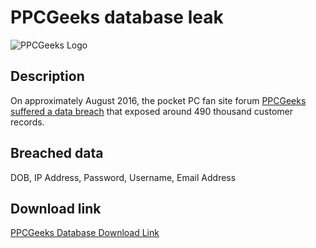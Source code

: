 # PPCGeeks database leak

![PPCGeeks Logo](https://ppcgeeks.ai/wp-content/uploads/2023/01/PPC-Geeks-Logo.png)

## Description

On approximately August 2016, the pocket PC fan site forum <a href="https://haveibeenpwned.com/Breach/PPCGeeks" target="_blank" rel="noopener">PPCGeeks suffered a data breach</a> that exposed around 490 thousand customer records.

## Breached data

DOB, IP Address, Password, Username, Email Address

## Download link

[PPCGeeks Database Download Link](https://files.vc/d/dl?hash=eb9793eed1953dbd093ca9e8fb7026e4)
